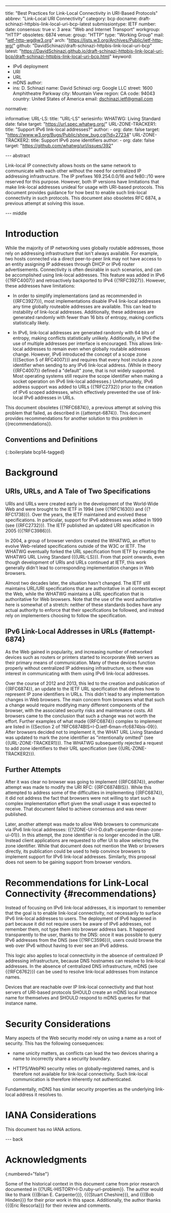 ---
title: "Best Practices for Link-Local Connectivity in URI-Based Protocols"
abbrev: "Link-Local URI Connectivity"
category: bcp
docname: draft-schinazi-httpbis-link-local-uri-bcp-latest
submissiontype: IETF
number:
date:
consensus: true
v: 3
area: "Web and Internet Transport"
workgroup: "HTTP"
obsoletes: 6874
venue:
  group: "HTTP"
  type: "Working Group"
  mail: "ietf-http-wg@w3.org"
  arch: "https://lists.w3.org/Archives/Public/ietf-http-wg/"
  github: "DavidSchinazi/draft-schinazi-httpbis-link-local-uri-bcp"
  latest: "https://DavidSchinazi.github.io/draft-schinazi-httpbis-link-local-uri-bcp/draft-schinazi-httpbis-link-local-uri-bcp.html"
keyword:
 - IPv6 deployment
 - URI
 - URL
 - mDNS
author:
 -
    ins: D. Schinazi
    name: David Schinazi
    org: Google LLC
    street: 1600 Amphitheatre Parkway
    city: Mountain View
    region: CA
    code: 94043
    country: United States of America
    email: dschinazi.ietf@gmail.com

normative:

informative:
  URL-LS:
    title: "URL-LS"
    seriesinfo:
      WHATWG: Living Standard
    date: false
    target: "https://url.spec.whatwg.org/"
  URL-ZONE-TRACKER1:
    title: "Support IPv6 link-local addresses?"
    author:
    - org:
    date: false
    target: "https://www.w3.org/Bugs/Public/show_bug.cgi?id=27234"
  URL-ZONE-TRACKER2:
    title: Support IPv6 zone identifiers
    author:
    - org:
    date: false
    target: "https://github.com/whatwg/url/issues/392"


--- abstract

Link-local IP connectivity allows hosts on the same network to communicate with
each other without the need for centralized IP addressing infrastructure. The
IP prefixes 169.254.0.0/16 and fe80::/10 were reserved for this purpose.
However, both IP versions have limitations that make link-local addresses
unideal for usage with URI-based protocols. This document provides guidance for
how best to enable such link-local connectivity in such protocols. This
document also obsoletes RFC 6874, a previous attempt at solving this issue.


--- middle

# Introduction

While the majority of IP networking uses globally routable addresses, those
rely on addressing infrastructure that isn't always available. For example, two
hosts connected via a direct peer-to-peer link may not have access to an entity
assigning IP addresses through DHCP or IPv6 router advertisements. Connectivity
is often desirable in such scenarios, and can be accomplished using link-local
addresses. This feature was added in IPv6 {{?RFC4007}} and retroactively
backported to IPv4 {{?RFC3927}}. However, these addresses have limitations:

* In order to simplify implementations (and as recommended in {{RFC3927}}),
  most implementations disable IPv4 link-local addresses any time globally
  routeable addresses are available. This can lead to instability of link-local
  addresses. Additionally, these addresses are generated randomly with fewer
  than 16 bits of entropy, making conflicts statistically likely.

* In IPv6, link-local addresses are generated randomly with 64 bits of entropy,
  making conflicts statistically unlikely. Additionally, in IPv6 the use of
  multiple addresses per interface is encouraged. This allows link-local
  addresses to remain even when globally routable addresses change. However,
  IPv6 introduced the concept of a scope zone ({{Section 5 of RFC4007}}) and
  requires that every host include a zone identifier when sending to any IPv6
  link-local address. (While in theory {{RFC4007}} defined a "default" zone,
  that is not widely supported. Most operating systems still require the scope
  identifier when making a socket operation on IPv6 link-local addresses.)
  Unfortunately, IPv6 address support was added to URLs {{?RFC2732}} prior to
  the creation of IPv6 scoped addresses, which effectively prevented the use of
  link-local IPv6 addresses in URLs.

This document obsoletes {{?RFC6874}}, a previous attempt at solving this
problem that failed, as described in {{attempt-6874}}. This document provides
recommendations for another solution to this problem in {{recommendations}}.

## Conventions and Definitions

{::boilerplate bcp14-tagged}

# Background

## URIs, URLs, and A Tale of Two Specifications

URIs and URLs were created early in the development of the World-Wide Web and
were brought to the IETF in 1994 (see {{?RFC1630}} and {{?RFC1738}}). Over the
years, the IETF maintained and evolved these specifications. In particular,
support for IPv6 addresses was added in 1999 (see {{RFC2732}}). The IETF
published an updated URI specification in 2005 ({{?RFC3986}}).

In 2004, a group of browser vendors created the WHATWG, an effort to evolve
Web-related specifications outside of the W3C or IETF. The WHATWG eventually
forked the URL specification from IETF by creating the WHATWG URL Living
Standard ({{URL-LS}}). From that point onwards, even though development of URIs
and URLs continued at IETF, this work generally didn't lead to corresponding
implementation changes in Web browsers.

Almost two decades later, the situation hasn't changed. The IETF still
maintains URL/URI specifications that are authoritative in all contexts except
the Web, while the WHATWG maintains a URL specification that is authoritative
for Web browsers. Note that the use of the word authoritative here is somewhat
of a stretch: neither of these standards bodies have any actual authority to
enforce that their specifications be followed, and instead rely on implementers
choosing to follow the specification.

## IPv6 Link-Local Addresses in URLs {#attempt-6874}

As the Web gained in popularity, and increasing number of networked devices
such as routers or printers started to incorporate Web servers as their primary
means of communication. Many of these devices function properly without
centralized IP addressing infrastructure, so there was interest in
communicating with them using IPv6 link-local addresses.

Over the course of 2012 and 2013, this led to the creation and publication of
{{RFC6874}}, an update to the IETF URL specification that defines how to
represent IP zone identifiers in URLs. This didn't lead to any implementation
changes in Web browsers. The main concern from browsers what that such a change
would require modifying many different components of the browser, with the
associated security risks and maintenance costs. All browsers came to the
conclusion that such a change was not worth the effort. Further examples of
what made {{RFC6874}} complex to implement are listed in {{Section 2 of
?RFC6874BIS=I-D.ietf-6man-rfc6874bis-09}}. After browsers decided not to
implement it, the WHAT URL Living Standard was updated to mark the zone
identifier as "intentionally omitted" (see {{URL-ZONE-TRACKER1}}). The WHATWG
subsequently rejected a request to add zone identifiers to their URL
specification (see {{URL-ZONE-TRACKER2}}).

## Further Attempts

After it was clear no browser was going to implement {{RFC6874}}, another
attempt was made to modify the URI RFC: {{RFC6874BIS}}. While this attempted to
address some of the difficulties in implementing {{RFC6874}}, it did not
address the fact that browsers were not willing to start such a complex
implementation effort given the small usage it was expected to receive. That
document failed to achieve consensus and was never published.

Later, another attempt was made to allow Web browsers to communicate via IPv6
link-local addresses: {{?ZONE-UI=I-D.draft-carpenter-6man-zone-ui-01}}. In this
attempt, the zone identifier is no longer encoded in the URI. Instead client
applications are requested to offer UI to allow selecting the zone identifier.
While that document does not mention the Web or browsers directly, its
publication could be used to help convince browsers to implement support for
IPv6 link-local addresses. Similarly, this proposal does not seem to be gaining
support from browser vendors.

# Recommendations for Link-Local Connectivity {#recommendations}

Instead of focusing on IPv6 link-local addresses, it is important to remember
that the goal is to enable link-local connectivity, not necessarily to surface
IPv6 link-local addresses to users. The deployment of IPv6 happened in part
because it did not require users be aware of IPv6 addresses, not remember them,
not type them into browser address bars. It happened transparently to the user,
thanks to the DNS: once it was possible to query IPv6 addresses from the DNS
(see {{?RFC3596}}), users could browse the web over IPv6 without having to ever
see an IPv6 address.

This logic also applies to local connectivity in the absence of centralized IP
addressing infrastructure, because DNS hostnames can resolve to link-local
addresses. In the absence of centralized DNS infrastructure, mDNS (see
{{!RFC6762}}) can be used to resolve link-local addresses from instance names.

Devices that are reachable over IP link-local connectivity and that host
servers of URI-based protocols SHOULD create an mDNS local instance name for
themselves and SHOULD respond to mDNS queries for that instance name.

# Security Considerations

Many aspects of the Web security model rely on using a name as a root of
security. This has the following consequences:

* name unicity matters, as conflicts can lead the two devices sharing a name to
  incorrectly share a security boundary.

* HTTPS/WebPKI security relies on globally-registered names, and is therefore
  not available for link-local connectivity. Such link-local communication is
  therefore inherently not authenticated.

Fundamentally, mDNS has similar security properties as the underlying
link-local address it resolves to.

# IANA Considerations

This document has no IANA actions.


--- back

# Acknowledgments
{:numbered="false"}

Some of the historical context in this document came from prior research
documented in {{?URL-HISTORY=I-D.ruby-url-problem}}. The author would like to
thank {{{Brian E. Carpenter}}}, {{{Stuart Cheshire}}}, and {{{Bob Hinden}}} for
their prior work in this space. Additionally, the author thanks {{{Eric
Rescorla}}} for their review and comments.

